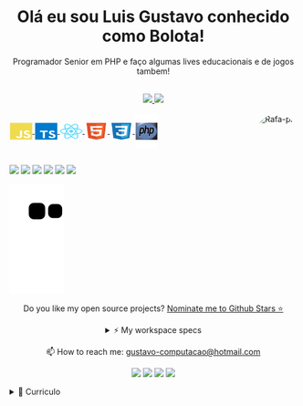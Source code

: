 
<h1 align='center'>
Olá eu sou Luis Gustavo conhecido como Bolota!
</h1>

<p align='center'>
Programador Senior em PHP e faço algumas lives educacionais e de jogos tambem!
</p>
<br>

<div align="center">
  <a href="https://github.com/GustavoSantarosa">
    <img height="180em" src="https://github-readme-stats.vercel.app/api?username=GustavoSantarosa&show_icons=true&theme=tokyonight&include_all_commits=true&count_private=true"/>
    <img height="180em" src="https://github-readme-stats.vercel.app/api/top-langs/?username=GustavoSantarosa&layout=compact&langs_count=7&theme=tokyonight"/>
</div>

<div><br>
  <img align="center" alt="Rafa-Js" height="30" width="40" src="https://raw.githubusercontent.com/devicons/devicon/master/icons/javascript/javascript-plain.svg">
  <img align="center" alt="Rafa-Ts" height="30" width="40" src="https://raw.githubusercontent.com/devicons/devicon/master/icons/typescript/typescript-plain.svg">
  <img align="center" alt="Rafa-React" height="30" width="40" src="https://raw.githubusercontent.com/devicons/devicon/master/icons/react/react-original.svg">
  <img align="center" alt="Rafa-HTML" height="30" width="40" src="https://raw.githubusercontent.com/devicons/devicon/master/icons/html5/html5-original.svg">
  <img align="center" alt="Rafa-CSS" height="30" width="40" src="https://raw.githubusercontent.com/devicons/devicon/master/icons/css3/css3-original.svg">
  <img align="center" alt="Rafa-Python" height="60" width="40" src="https://raw.githubusercontent.com/devicons/devicon/master/icons/php/php-original.svg">

  <img align="right" alt="Rafa-pic" height="150" style="border-radius:50px;" src="https://i.ibb.co/2PWcHRY/Screenshot-2022-03-16-at-22-02-07-Perfil-de-luis-gustavo-santarosa-pinto-akbolota-no-Instagram-77-pu.png?width=676&height=676">
</div>

  ##

<div> 
  <a href="https://www.youtube.com/user/bolotaak" target="_blank"><img src="https://img.shields.io/badge/YouTube-FF0000?style=for-the-badge&logo=youtube&logoColor=white" target="_blank"></a>
  <a href="https://www.instagram.com/akbolota/" target="_blank"><img src="https://img.shields.io/badge/-Instagram-%23E4405F?style=for-the-badge&logo=instagram&logoColor=white" target="_blank"></a>
 	<a href="https://www.twitch.tv/akbolota" target="_blank"><img src="https://img.shields.io/badge/Twitch-9146FF?style=for-the-badge&logo=twitch&logoColor=white" target="_blank"></a>
 <a href="https://discord.gg/7d9neSzX" target="_blank"><img src="https://img.shields.io/badge/Discord-7289DA?style=for-the-badge&logo=discord&logoColor=white" target="_blank"></a> 
  <a href = "mailto:gustavo-computacao@hotmail.com"><img src="https://img.shields.io/badge/-Hotmail-%23333?style=for-the-badge&logo=m&logoColor=white" target="_blank"></a>
  <a href="https://www.linkedin.com/in/lu%C3%ADs-gustavo-santarosa-pinto-72235a56/" target="_blank"><img src="https://img.shields.io/badge/-LinkedIn-%230077B5?style=for-the-badge&logo=linkedin&logoColor=white" target="_blank"></a>

  ![Snake animation](https://github.com/GustavoSantarosa/GustavoSantarosa/blob/output/github-contribution-grid-snake.svg)

</div>

<p align='center'>
  Do you like my open source projects? <a href='https://stars.github.com/nominate/'>Nominate me to Github Stars ⭐</a>
</p>

<!-- <div align="center" style="margin=1px">
  <a href="https://github.com/anuraghazra/github-readme-stats">
    <img align="center" src="https://github-readme-stats.vercel.app/api/pin/?username=anuraghazra&repo=github-readme-stats&theme=tokyonight" />
  <a href="https://github.com/anuraghazra/convoychat">
    <img align="center" src="https://github-readme-stats.vercel.app/api/pin/?username=anuraghazra&repo=convoychat&theme=tokyonight" />
</div> -->

<details align='center'>
  <summary>⚡ My workspace specs</summary>
</details>

<p align='center'>
  📫 How to reach me: <a href='mailto:gustavo-computacao@hotmail.com'>gustavo-computacao@hotmail.com</a>
</p>
<p align='center'>
  <a href="#"><img src="https://badges.pufler.dev/years/GustavoSantarosa"></a>
  <a href="#"><img src="https://badges.pufler.dev/repos/GustavoSantarosa"></a>
  <a href="#"><img src="https://badges.pufler.dev/commits/monthly/GustavoSantarosa"></a>
  <a href="#"><img src="https://badges.pufler.dev/visits/GustavoSantarosa/GustavoSantarosa"></a>
</p>

<details>
  <summary>📃 Curriculo</summary>

  ## Educação

  - 📖 **Ensino Superior - Analise e Desenvolvimento de sistemas**\
  📍 **Fatec Americana** - Americana/SP, Brasil

  - 📖 **Ensino Técnico - Tecnico em informática**\
  📍 **Senac Americana** - Americana/SP, Brasil

  ## Experiência

  - 👨‍💻 **Desenvolvedor Senior FullStack PHP**\
  📆 Junho/2008 - Atualmente\
  📍 **Autonomo** - Americana/SP, Brasil

  - 👨‍💻 **Desenvolvedor Senior FullStack PHP**\
  📆 Junho/2020 - Atualmente\
  📍 **Qyon** - Americana/SP, Brasil

  - 👨‍💻 **Desenvolvedor Pleno FullStack PHP**\
  📆 Março/2020 - Junho/2020\
  📍 **Idomestica** - Limeira/SP, Brasil

  - 👨‍💻 **Analista de sistemas ERP**\
  📆 Março/2015 - Março/2020\
  📍 **Microwork Softwares** - Americana/SP, 
  
  ## Conhecimentos

  - ⭐ Pacotes da Aws (cognito, SES, polly, s3, ec2, ecs, etc).
  - ⭐ Git (overflow, codereview, versionamentos, releases, etc).
  - ⭐ Docker.
  - ⭐ FrameWorks (Laravel, Zend, Laminas, CodeIgniter, Node, Symfony, etc).
  - ⭐ Erp (Financeiro, Estoque, Gestao de Pessoas, Faturamento, CRM, Contabil, Fiscal, etc).
  - ⭐ Data Base (Postgresql, Mysql, MariaDB, SqlServer, MongoDb, Redis, Aurora, etc).
  - ⭐ Libs (NfePhp, Aws, Sigep, swagger, etc).
  - ⭐ Micro Services.
  - ⭐ Clean Code.
  - ⭐ TDD, Unit Test e Feature Test.
  - ⭐ Boas Praticas de Desenvolvimento.
  - ⭐ Arquiteturas Cloud, Hexagonal.
  - ⭐ Rabbit MQ.
  - ⭐ Kafka.

</details>


